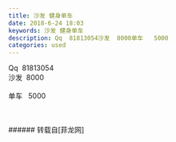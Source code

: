 ```yaml
---
title: 沙发 健身单车
date: 2018-6-24 18:03
keywords: 沙发 健身单车
description: Qq  81813054沙发  8000单车   5000
categories: used
---
```

<td class="t_f" id="postmessage_1447809">

Qq  81813054<br/>
沙发  8000<br/>
<br/>
单车   5000<br/>
<img alt="" border="0" class="zoom" data-cf-modified-b61c0f4809c6754325c9fe9f-="" file="http://www.flw.ph/data/appbyme/upload/image/201806/24/13mwiNv8ftS4.jpg" id="aimg_WefFk" lazyloadthumb="1" onclick="" onmouseover="" src="http://www.flw.ph/data/appbyme/upload/image/201806/24/13mwiNv8ftS4.jpg"/><br/>
<br/>
<img alt="" border="0" class="zoom" data-cf-modified-b61c0f4809c6754325c9fe9f-="" file="http://www.flw.ph/data/appbyme/upload/image/201806/24/wNlRtqm42wna.jpg" id="aimg_V0E67" lazyloadthumb="1" onclick="" onmouseover="" src="http://www.flw.ph/data/appbyme/upload/image/201806/24/wNlRtqm42wna.jpg"/><br/>
<br/>
</td>
###### 转载自[菲龙网]